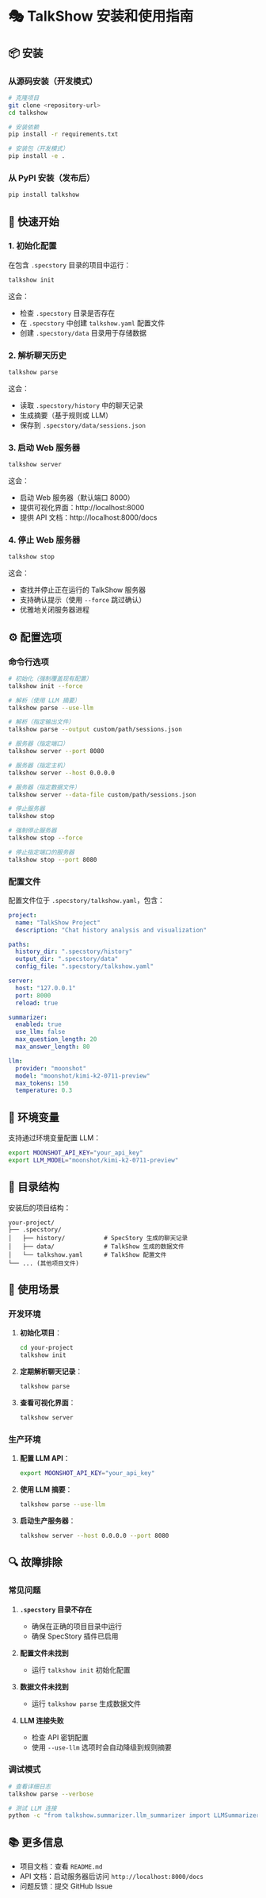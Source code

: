 # 🎭 TalkShow 安装和使用指南

## 📦 安装

### 从源码安装（开发模式）

```bash
# 克隆项目
git clone <repository-url>
cd talkshow

# 安装依赖
pip install -r requirements.txt

# 安装包（开发模式）
pip install -e .
```

### 从 PyPI 安装（发布后）

```bash
pip install talkshow
```

## 🚀 快速开始

### 1. 初始化配置

在包含 `.specstory` 目录的项目中运行：

```bash
talkshow init
```

这会：
- 检查 `.specstory` 目录是否存在
- 在 `.specstory` 中创建 `talkshow.yaml` 配置文件
- 创建 `.specstory/data` 目录用于存储数据

### 2. 解析聊天历史

```bash
talkshow parse
```

这会：
- 读取 `.specstory/history` 中的聊天记录
- 生成摘要（基于规则或 LLM）
- 保存到 `.specstory/data/sessions.json`

### 3. 启动 Web 服务器

```bash
talkshow server
```

这会：
- 启动 Web 服务器（默认端口 8000）
- 提供可视化界面：http://localhost:8000
- 提供 API 文档：http://localhost:8000/docs

### 4. 停止 Web 服务器

```bash
talkshow stop
```

这会：
- 查找并停止正在运行的 TalkShow 服务器
- 支持确认提示（使用 `--force` 跳过确认）
- 优雅地关闭服务器进程

## ⚙️ 配置选项

### 命令行选项

```bash
# 初始化（强制覆盖现有配置）
talkshow init --force

# 解析（使用 LLM 摘要）
talkshow parse --use-llm

# 解析（指定输出文件）
talkshow parse --output custom/path/sessions.json

# 服务器（指定端口）
talkshow server --port 8080

# 服务器（指定主机）
talkshow server --host 0.0.0.0

# 服务器（指定数据文件）
talkshow server --data-file custom/path/sessions.json

# 停止服务器
talkshow stop

# 强制停止服务器
talkshow stop --force

# 停止指定端口的服务器
talkshow stop --port 8080
```

### 配置文件

配置文件位于 `.specstory/talkshow.yaml`，包含：

```yaml
project:
  name: "TalkShow Project"
  description: "Chat history analysis and visualization"

paths:
  history_dir: ".specstory/history"
  output_dir: ".specstory/data"
  config_file: ".specstory/talkshow.yaml"

server:
  host: "127.0.0.1"
  port: 8000
  reload: true

summarizer:
  enabled: true
  use_llm: false
  max_question_length: 20
  max_answer_length: 80

llm:
  provider: "moonshot"
  model: "moonshot/kimi-k2-0711-preview"
  max_tokens: 150
  temperature: 0.3
```

## 🔧 环境变量

支持通过环境变量配置 LLM：

```bash
export MOONSHOT_API_KEY="your_api_key"
export LLM_MODEL="moonshot/kimi-k2-0711-preview"
```

## 📁 目录结构

安装后的项目结构：

```
your-project/
├── .specstory/
│   ├── history/           # SpecStory 生成的聊天记录
│   ├── data/              # TalkShow 生成的数据文件
│   └── talkshow.yaml      # TalkShow 配置文件
└── ... (其他项目文件)
```

## 🎯 使用场景

### 开发环境

1. **初始化项目**：
   ```bash
   cd your-project
   talkshow init
   ```

2. **定期解析聊天记录**：
   ```bash
   talkshow parse
   ```

3. **查看可视化界面**：
   ```bash
   talkshow server
   ```

### 生产环境

1. **配置 LLM API**：
   ```bash
   export MOONSHOT_API_KEY="your_api_key"
   ```

2. **使用 LLM 摘要**：
   ```bash
   talkshow parse --use-llm
   ```

3. **启动生产服务器**：
   ```bash
   talkshow server --host 0.0.0.0 --port 8080
   ```

## 🔍 故障排除

### 常见问题

1. **`.specstory` 目录不存在**
   - 确保在正确的项目目录中运行
   - 确保 SpecStory 插件已启用

2. **配置文件未找到**
   - 运行 `talkshow init` 初始化配置

3. **数据文件未找到**
   - 运行 `talkshow parse` 生成数据文件

4. **LLM 连接失败**
   - 检查 API 密钥配置
   - 使用 `--use-llm` 选项时会自动降级到规则摘要

### 调试模式

```bash
# 查看详细日志
talkshow parse --verbose

# 测试 LLM 连接
python -c "from talkshow.summarizer.llm_summarizer import LLMSummarizer; print(LLMSummarizer().test_connection())"
```

## 📚 更多信息

- 项目文档：查看 `README.md`
- API 文档：启动服务器后访问 `http://localhost:8000/docs`
- 问题反馈：提交 GitHub Issue 